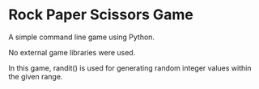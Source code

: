# Rock Paper Scissors Game

A simple command line game using Python.

No external game libraries were used.

In this game, randit() is used for generating random integer values within the given range.
